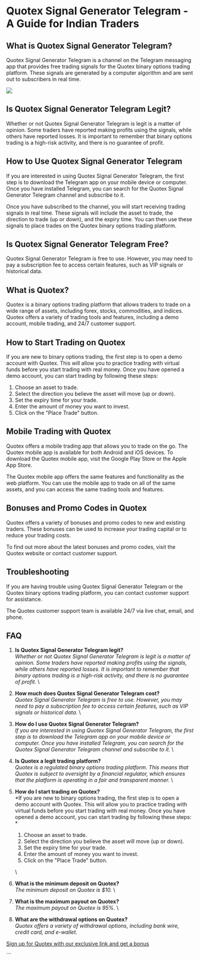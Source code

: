 # Quotex Signal Generator Telegram - A Guide for Indian Traders

## What is Quotex Signal Generator Telegram?

Quotex Signal Generator Telegram is a channel on the Telegram messaging
app that provides free trading signals for the Quotex binary options
trading platform. These signals are generated by a computer algorithm
and are sent out to subscribers in real time.

[![](https://static.quotex.io/files/8_en/300_250.jpg)](https://traff.sbs/brokerqxsignupf)

## Is Quotex Signal Generator Telegram Legit?

Whether or not Quotex Signal Generator Telegram is legit is a matter of
opinion. Some traders have reported making profits using the signals,
while others have reported losses. It is important to remember that
binary options trading is a high-risk activity, and there is no
guarantee of profit.

## How to Use Quotex Signal Generator Telegram

If you are interested in using Quotex Signal Generator Telegram, the
first step is to download the Telegram app on your mobile device or
computer. Once you have installed Telegram, you can search for the
Quotex Signal Generator Telegram channel and subscribe to it.

Once you have subscribed to the channel, you will start receiving
trading signals in real time. These signals will include the asset to
trade, the direction to trade (up or down), and the expiry time. You can
then use these signals to place trades on the Quotex binary options
trading platform.

## Is Quotex Signal Generator Telegram Free?

Quotex Signal Generator Telegram is free to use. However, you may need
to pay a subscription fee to access certain features, such as VIP
signals or historical data.

## What is Quotex?

Quotex is a binary options trading platform that allows traders to trade
on a wide range of assets, including forex, stocks, commodities, and
indices. Quotex offers a variety of trading tools and features,
including a demo account, mobile trading, and 24/7 customer support.

## How to Start Trading on Quotex

If you are new to binary options trading, the first step is to open a
demo account with Quotex. This will allow you to practice trading with
virtual funds before you start trading with real money. Once you have
opened a demo account, you can start trading by following these steps:

1.  Choose an asset to trade.
2.  Select the direction you believe the asset will move (up or down).
3.  Set the expiry time for your trade.
4.  Enter the amount of money you want to invest.
5.  Click on the "Place Trade" button.

## Mobile Trading with Quotex

Quotex offers a mobile trading app that allows you to trade on the go.
The Quotex mobile app is available for both Android and iOS devices. To
download the Quotex mobile app, visit the Google Play Store or the Apple
App Store.

The Quotex mobile app offers the same features and functionality as the
web platform. You can use the mobile app to trade on all of the same
assets, and you can access the same trading tools and features.

## Bonuses and Promo Codes in Quotex

Quotex offers a variety of bonuses and promo codes to new and existing
traders. These bonuses can be used to increase your trading capital or
to reduce your trading costs.

To find out more about the latest bonuses and promo codes, visit the
Quotex website or contact customer support.

## Troubleshooting

If you are having trouble using Quotex Signal Generator Telegram or the
Quotex binary options trading platform, you can contact customer support
for assistance.

The Quotex customer support team is available 24/7 via live chat, email,
and phone.

## FAQ

1.  **Is Quotex Signal Generator Telegram legit?**\
    *Whether or not Quotex Signal Generator Telegram is legit is a
    matter of opinion. Some traders have reported making profits using
    the signals, while others have reported losses. It is important to
    remember that binary options trading is a high-risk activity, and
    there is no guarantee of profit.*
    \
2.  **How much does Quotex Signal Generator Telegram cost?**\
    *Quotex Signal Generator Telegram is free to use. However, you may
    need to pay a subscription fee to access certain features, such as
    VIP signals or historical data.*
    \
3.  **How do I use Quotex Signal Generator Telegram?**\
    *If you are interested in using Quotex Signal Generator Telegram,
    the first step is to download the Telegram app on your mobile device
    or computer. Once you have installed Telegram, you can search for
    the Quotex Signal Generator Telegram channel and subscribe to it.*
    \
4.  **Is Quotex a legit trading platform?**\
    *Quotex is a regulated binary options trading platform. This means
    that Quotex is subject to oversight by a financial regulator, which
    ensures that the platform is operating in a fair and transparent
    manner.*
    \
5.  **How do I start trading on Quotex?**\
    *If you are new to binary options trading, the first step is to open
    a demo account with Quotex. This will allow you to practice trading
    with virtual funds before you start trading with real money. Once
    you have opened a demo account, you can start trading by following
    these steps:\
    *
    1.  Choose an asset to trade.
    2.  Select the direction you believe the asset will move (up or
        down).
    3.  Set the expiry time for your trade.
    4.  Enter the amount of money you want to invest.
    5.  Click on the "Place Trade" button.

    \
6.  **What is the minimum deposit on Quotex?**\
    *The minimum deposit on Quotex is \$10.*
    \
7.  **What is the maximum payout on Quotex?**\
    *The maximum payout on Quotex is 95%.*
    \
8.  **What are the withdrawal options on Quotex?**\
    *Quotex offers a variety of withdrawal options, including bank wire,
    credit card, and e-wallet.*

[Sign up for Quotex with our exclusive link and get a
bonus](\%22https://traff.sbs/brokerqxsignup\%22)

\`\`\`

